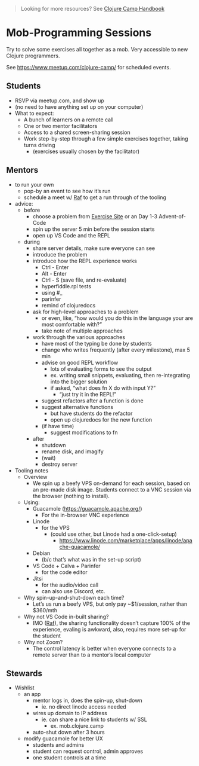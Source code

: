 > Looking for more resources? See [Clojure Camp Handbook](handbook.md)

# Mob-Programming Sessions

Try to solve some exercises all together as a mob. Very accessible to new Clojure programmers.

See https://www.meetup.com/clojure-camp/ for scheduled events.

## Students

- RSVP via meetup.com, and show up
- (no need to have anything set up on your computer)
- What to expect:
  - A bunch of learners on a remote call
  - One or two mentor facilitators
  - Access to a shared screen-sharing session
  - Work step-by-step through a few simple exercises together, taking turns driving
    - (exercises usually chosen by the facilitator)

## Mentors

- to run your own
  - pop-by an event to see how it’s run
  - schedule a meet w/ [Raf](mentors.md) to get a run through of the tooling
- advice:
  - before
    - choose a problem from [Exercise Site](exercise.md) or an Day 1-3 Advent-of-Code
    - spin up the server 5 min before the session starts
    - open up VS Code and the REPL
  - during
    - share server details, make sure everyone can see
    - introduce the problem
    - introduce how the REPL experience works
      - Ctrl - Enter
      - Alt - Enter
      - Ctrl - S (save file, and re-evaluate)
      - hyperfiddle.rpl tests
      - using #\_
      - parinfer
      - remind of clojuredocs
    - ask for high-level approaches to a problem
      - or even, like, “how would you do this in the language your are most comfortable with?”
      - take note of multiple approaches
    - work through the various approaches
      - have most of the typing be done by students
      - change who writes frequently (after every milestone), max 5 min
      - advise on good REPL workflow
        - lots of evaluating forms to see the output
        - ex. writing small snippets, evaluating, then re-integrating into the bigger solution
        - if asked, “what does fn X do with input Y?”
          - “just try it in the REPL!”
      - suggest refactors after a function is done
      - suggest alternative functions
        - but have students do the refactor
        - open up clojuredocs for the new function
      - (if have time)
        - suggest modifications to fn
    - after
      - shutdown
      - rename disk, and imagify
      - (wait)
      - destroy server
- Tooling notes
  - Overview
    - We spin up a beefy VPS on-demand for each session, based on an pre-made disk image. Students connect to a VNC session via the browser (nothing to install).
  - Using:
    - Guacamole (https://guacamole.apache.org/)
      - For the in-browser VNC experience
    - Linode
      - for the VPS
        - (could use other, but Linode had a one-click-setup)
          - https://www.linode.com/marketplace/apps/linode/apache-guacamole/
    - Debian
      - (b/c that’s what was in the set-up script)
    - VS Code + Calva + Parinfer
      - for the code editor
    - Jitsi
      - for the audio/video call
      - can also use Discord, etc.
  - Why spin-up-and-shut-down each time?
    - Let’s us run a beefy VPS, but only pay ~$1/session, rather than $360/mth
  - Why not VS Code in-built sharing?
    - IMO ([Raf](mentors.md)), the sharing functionality doesn’t capture 100% of the experience, evaling is awkward, also, requires more set-up for the student
  - Why not Zoom?
    - The control latency is better when everyone connects to a remote server than to a mentor’s local computer

## Stewards

- Wishlist
  - an app
    - mentor logs in, does the spin-up, shut-down
      - ie. no direct linode access needed
    - wires up domain to IP address
      - ie. can share a nice link to students w/ SSL
        - ex. mob.clojure.camp
    - auto-shut down after 3 hours
  - modify guacamole for better UX
    - students and admins
    - student can request control, admin approves
    - one student controls at a time
